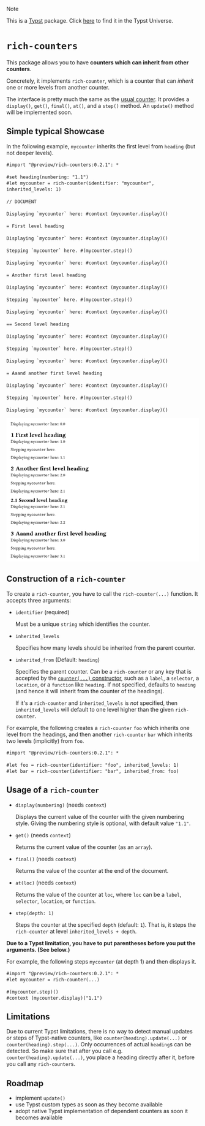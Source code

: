 > [!NOTE]
> This is a [Typst](https://typst.app/) package. Click [here](https://typst.app/universe/package/rich-counters/) to find it in the Typst Universe.

# `rich-counters`

This package allows you to have **counters which can inherit from other counters**.

Concretely, it implements `rich-counter`, which is a counter that can _inherit_ one or more levels from another counter.

The interface is pretty much the same as the [usual counter](https://typst.app/docs/reference/introspection/counter/).
It provides a `display()`, `get()`, `final()`, `at()`, and a `step()` method.
An `update()` method will be implemented soon.

## Simple typical Showcase

In the following example, `mycounter` inherits the first level from `heading` (but not deeper levels).
```typ
#import "@preview/rich-counters:0.2.1": *

#set heading(numbering: "1.1")
#let mycounter = rich-counter(identifier: "mycounter", inherited_levels: 1)

// DOCUMENT

Displaying `mycounter` here: #context (mycounter.display)()

= First level heading

Displaying `mycounter` here: #context (mycounter.display)()

Stepping `mycounter` here. #(mycounter.step)()

Displaying `mycounter` here: #context (mycounter.display)()

= Another first level heading

Displaying `mycounter` here: #context (mycounter.display)()

Stepping `mycounter` here. #(mycounter.step)()

Displaying `mycounter` here: #context (mycounter.display)()

== Second level heading

Displaying `mycounter` here: #context (mycounter.display)()

Stepping `mycounter` here. #(mycounter.step)()

Displaying `mycounter` here: #context (mycounter.display)()

= Aaand another first level heading

Displaying `mycounter` here: #context (mycounter.display)()

Stepping `mycounter` here. #(mycounter.step)()

Displaying `mycounter` here: #context (mycounter.display)()
```
![](example.png)

## Construction of a `rich-counter`

To create a `rich-counter`, you have to call the `rich-counter(...)` function.
It accepts three arguments:

- `identifier` (required)

  Must be a unique `string` which identifies the counter.

- `inherited_levels`

  Specifies how many levels should be inherited from the parent counter.

- `inherited_from` (Default: `heading`)

  Specifies the parent counter. Can be a `rich-counter` or any key that is accepted by the [`counter(...)` constructor](https://typst.app/docs/reference/introspection/counter#constructor), such as a `label`, a `selector`, a `location`, or a `function` like `heading`.
  If not specified, defaults to `heading` (and hence it will inherit from the counter of the headings).

  If it's a `rich-counter` and `inherited_levels` is _not_ specified, then `inherited_levels` will default to one level higher than the given `rich-counter`.

For example, the following creates a `rich-counter` `foo` which inherits one level from the headings, and then another `rich-counter` `bar` which inherits two levels (implicitly) from `foo`.

```typ
#import "@preview/rich-counters:0.2.1": *

#let foo = rich-counter(identifier: "foo", inherited_levels: 1)
#let bar = rich-counter(identifier: "bar", inherited_from: foo)
```

## Usage of a `rich-counter`

- `display(numbering)` (needs `context`)

  Displays the current value of the counter with the given numbering style. Giving the numbering style is optional, with default value `"1.1"`.

- `get()` (needs `context`)

  Returns the current value of the counter (as an `array`).

- `final()` (needs `context`)

  Returns the value of the counter at the end of the document.

- `at(loc)` (needs `context`)

  Returns the value of the counter at `loc`, where `loc` can be a `label`, `selector`, `location`, or `function`.

- `step(depth: 1)`

  Steps the counter at the specified `depth` (default: `1`).
  That is, it steps the `rich-counter` at level `inherited_levels + depth`.

**Due to a Typst limitation, you have to put parentheses before you put the arguments. (See below.)**

For example, the following steps `mycounter` (at depth 1) and then displays it.
```typ
#import "@preview/rich-counters:0.2.1": *
#let mycounter = rich-counter(...)

#(mycounter.step)()
#context (mycounter.display)("1.1")
```

## Limitations

Due to current Typst limitations, there is no way to detect manual updates or steps of Typst-native counters, like `counter(heading).update(...)` or `counter(heading).step(...)`.
Only occurrences of actual `heading`s can be detected.
So make sure that after you call e.g. `counter(heading).update(...)`, you place a heading directly after it, before you call any `rich-counter`s.

## Roadmap

- implement `update()`
- use Typst custom types as soon as they become available
- adopt native Typst implementation of dependent counters as soon it becomes available
